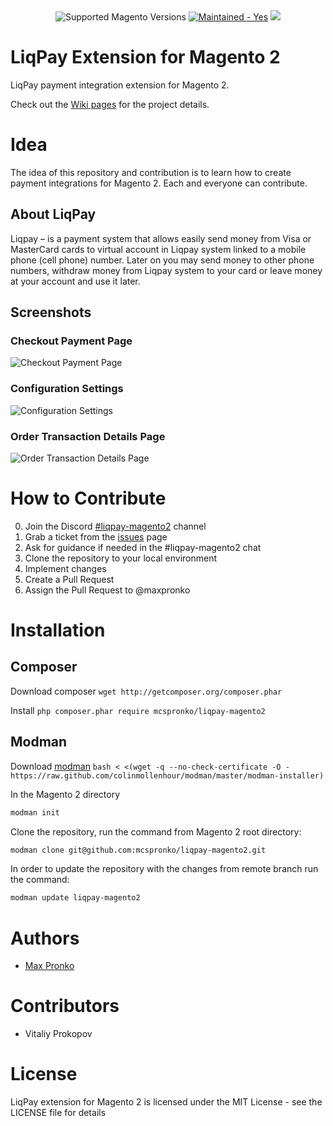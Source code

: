 <div align="center">
  <img src="https://img.shields.io/badge/magento-2.X-brightgreen.svg?logo=magento&longCache=true&style=flat-square" alt="Supported Magento Versions" />
  <a href="https://github.com/mcspronko/liqpay-magento2/graphs/commit-activity" target="_blank"><img src="https://img.shields.io/badge/maintained%3F-yes-brightgreen.svg?style=flat-square" alt="Maintained - Yes" /></a>
  <a href="https://opensource.org/licenses/MIT" target="_blank"><img src="https://img.shields.io/badge/license-MIT-blue.svg" /></a>
</div>

# LiqPay Extension for Magento 2
LiqPay payment integration extension for Magento 2.

Check out the [Wiki pages](https://github.com/mcspronko/liqpay-magento2/wiki) for the project details.

# Idea
The idea of this repository and contribution is to learn how to create payment integrations for Magento 2. Each and everyone can contribute.

## About LiqPay
Liqpay – is a payment system that allows easily send money from Visa or MasterCard cards to virtual account in Liqpay system linked to a mobile phone (cell phone) number. Later on you may send money to other phone numbers, withdraw money from Liqpay system to your card or leave money at your account and use it later.

## Screenshots

### Checkout Payment Page
![Checkout Payment Page](https://raw.githubusercontent.com/mcspronko/liqpay-magento2/master/docs/checkout-payment-page.png)

### Configuration Settings
![Configuration Settings](https://raw.githubusercontent.com/mcspronko/liqpay-magento2/master/docs/admin-config.png)

### Order Transaction Details Page
![Order Transaction Details Page](https://raw.githubusercontent.com/mcspronko/liqpay-magento2/master/docs/order-transaction-details.png)


# How to Contribute
0. Join the Discord [#liqpay-magento2](https://discord.gg/Ukwq3xQ) channel
1. Grab a ticket from the [issues](https://github.com/mcspronko/liqpay-magento-2/issues) page
2. Ask for guidance if needed in the #liqpay-magento2 chat
3. Clone the repository to your local environment
4. Implement changes
5. Create a Pull Request
6. Assign the Pull Request to @maxpronko

# Installation
## Composer

Download composer `wget http://getcomposer.org/composer.phar`

Install `php composer.phar require mcspronko/liqpay-magento2`

## Modman
Download [modman](https://github.com/colinmollenhour/modman) `bash < <(wget -q --no-check-certificate -O - https://raw.github.com/colinmollenhour/modman/master/modman-installer)`

In the Magento 2 directory 
```bash
modman init
```

Clone the repository, run the command from Magento 2 root directory: 
```bash
modman clone git@github.com:mcspronko/liqpay-magento2.git
```

In order to update the repository with the changes from remote branch run the command:
```bash
modman update liqpay-magento2
``` 

# Authors

* [Max Pronko](https://www.maxpronko.com)

# Contributors

* Vitaliy Prokopov

# License
LiqPay extension for Magento 2 is licensed under the MIT License - see the LICENSE file for details
